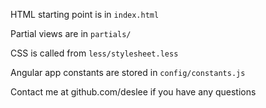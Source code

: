 HTML starting point is in `index.html`

Partial views are in `partials/`

CSS is called from `less/stylesheet.less`

Angular app constants are stored in `config/constants.js`

Contact me at github.com/deslee if you have any questions